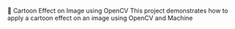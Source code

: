 🎨 Cartoon Effect on Image using OpenCV
This project demonstrates how to apply a cartoon  effect  on an image using OpenCV and Machine 

